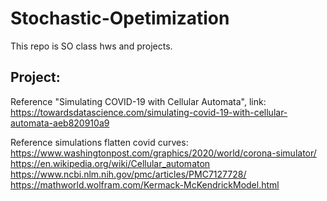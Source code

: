 # Stochastic-Opetimization

This repo is SO class hws and projects.

## Project:  
Reference "Simulating COVID-19 with Cellular Automata", link:  
https://towardsdatascience.com/simulating-covid-19-with-cellular-automata-aeb820910a9

Reference simulations flatten covid curves:  
https://www.washingtonpost.com/graphics/2020/world/corona-simulator/  
https://en.wikipedia.org/wiki/Cellular_automaton  
https://www.ncbi.nlm.nih.gov/pmc/articles/PMC7127728/  
https://mathworld.wolfram.com/Kermack-McKendrickModel.html  


